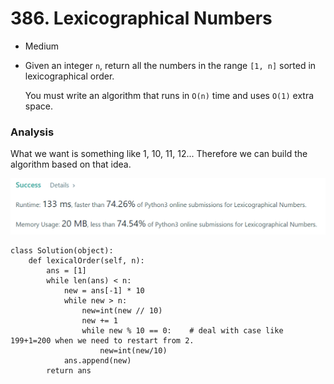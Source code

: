 # 386. Lexicographical Numbers

* Medium
*   Given an integer `n`, return all the numbers in the range `[1, n]` sorted in lexicographical order.

    You must write an algorithm that runs in `O(n)` time and uses `O(1)` extra space.&#x20;

### Analysis&#x20;

What we want is something like 1, 10, 11, 12... Therefore we can build the algorithm based on that idea.&#x20;

![](<../.gitbook/assets/image (32).png>)

```
class Solution(object):
    def lexicalOrder(self, n):
        ans = [1]
        while len(ans) < n:
            new = ans[-1] * 10
            while new > n:
                new=int(new // 10)
                new += 1
                while new % 10 == 0:    # deal with case like 199+1=200 when we need to restart from 2.
                    new=int(new/10)
            ans.append(new)    
        return ans
```
